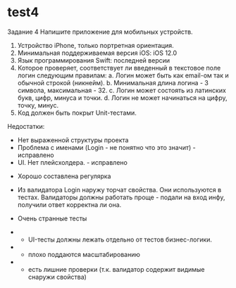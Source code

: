 # test4

Задание 4
Напишите приложение для мобильных устройств.
1. Устройство iPhone, только портретная ориентация.
2. Минимальная поддерживаемая версия iOS: iOS 12.0  
3. Язык программирования Swift: последней версии
4. Которое проверяет, соответствует ли введенный в текстовое поле логин следующим правилам:
a. Логин может быть как email-ом так и обычной строкой (никнейм).
b. Минимальная длина логина - 3 символа, максимальная - 32.
c. Логин может состоять из латинских букв, цифр, минуса и точки.
d. Логин не может начинаться на цифру, точку, минус.
5. Код должен быть покрыт Unit-тестами.

Недостатки:

- Нет выраженной структуры проекта
- Проблема с именами (Login - не понятно что это значит) - исправлено
- UI. Нет плейсхолдера. - исправлено
+ Хорошо составлена регулярка
- Из валидатора Login наружу торчат свойства. Они используются в тестах. Валидаторы должны работать проще - подали на вход инфу, получили ответ корректна ли она. 
* Очень странные тесты
- - UI-тесты должны лежать отдельно от тестов бизнес-логики.
- - плохо поддаются масштабированию
- - есть лишние проверки (т.к. валидатор содержит видимые снаружи свойства)
